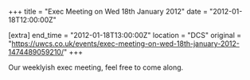 +++
title = "Exec Meeting on Wed 18th January 2012"
date = "2012-01-18T12:00:00Z"

[extra]
end_time = "2012-01-18T13:00:00Z"
location = "DCS"
original = "https://uwcs.co.uk/events/exec-meeting-on-wed-18th-january-2012-1474489059210/"
+++

Our weeklyish exec meeting, feel free to come along.

